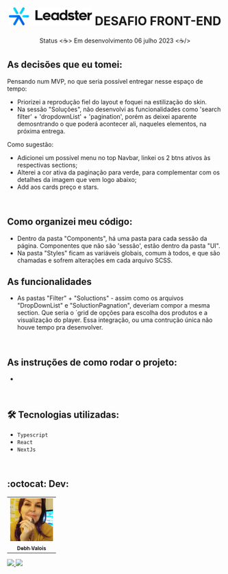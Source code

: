 <h1 align="center">
  <img alt="Logo da Leadster" title="portfolio" src="./public/logo.png"/>
  DESAFIO FRONT-END
</h1>
<p align="center"> Status <☕> Em desenvolvimento 06 julho 2023 <☕/></p>


## As decisões que eu tomei:

Pensando num MVP, no que seria possível entregar nesse espaço de tempo:
- Priorizei a reprodução fiel do layout e foquei na estilização do skin.
- Na sessão "Soluções", não desenvolvi as funcionalidades como 'search filter' + 'dropdownList' + 'pagination', porém as deixei aparente demosntrando o que poderá acontecer ali, naqueles elementos, na próxima entrega.

Como sugestão:
- Adicionei um possível menu no top Navbar, linkei os 2 btns ativos às respectivas sections;
- Alterei a cor ativa da paginação para verde, para complementar com os detalhes da imagem que vem logo abaixo;
- Add aos cards preço e stars.

</br>

## Como  organizei meu código:
- Dentro da pasta "Components", há uma pasta para cada sessão da página. Componentes que não são 'sessão', estão dentro da pasta "UI". 
- Na pasta "Styles" ficam as variáveis globais, comum à todos, e que são chamadas e sofrem alterações em cada arquivo SCSS. 


## As funcionalidades 
- As pastas "Filter" + "Soluctions" - assim como os arquivos "DropDownList" e "SoluctionPagnation", deveriam compor a mesma section. Que seria o ´grid de opções para escolha dos produtos e a visualização do player. Essa integração, ou uma contrução única não houve tempo pra desenvolver.

</br>

## As instruções de como rodar o projeto:
- 

</br>


## 🛠️ Tecnologias utilizadas:
- ``Typescript``
- ``React``
- ``NextJs``

</br>

## :octocat: Dev: 
<table>
  <tr>
    <td align="center">
      <a href="#">
        <img src="./public/debh-valois.jpeg" width="100px" alt="Retrato"/><br>
        <sub>
          <b>Debh Valois</b>
        </sub>
      </a>
    </td>
  </tr>
</table>
<a href="https://www.linkedin.com/in/debhvaloispsy" alt="LinkedIn" target="_blank">
<img src="https://img.shields.io/badge/LinkedIn-%230077B5.svg?&style=flat-square&logo=linkedin&logoColor=white">
</a>
<a href="https://wa.me/message/BEJEUW7SBB2HH1" alt="WhatsApp" target="_blank">
<img src="https://img.shields.io/badge/-WhatsApp-25d366?style=flat-square&labelColor=25d366&logo=whatsapp&logoColor=white&link=https://wa.me/5584981430120">
</a>
